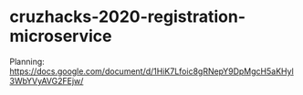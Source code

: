# cruzhacks-2020-registration-microservice
Planning: https://docs.google.com/document/d/1HiK7Lfoic8gRNepY9DpMgcH5aKHyl3WbYVyAVG2FEjw/
